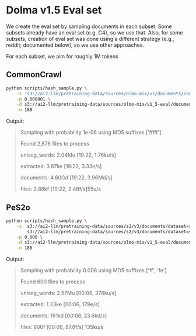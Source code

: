 # Dolma v1.5 Eval set

We create the eval set by sampling documents in each subset. Some subsets already have an eval set (e.g. C4), so we use that. Also, for some subsets, creation of eval set was done using a different strategy (e.g., reddit; documented below), so we use other approaches.

For each subset, we aim for roughly 1M tokens


## CommonCrawl

```bash
python scripts/hash_sample.py \
    -s 's3://ai2-llm/pretraining-data/sources/olmo-mix/v1/documents/common-crawl/cc_en_head/*.gz' 's3://ai2-llm/pretraining-data/sources/olmo-mix/v1/documents/common-crawl/cc_en_middle/*.gz' 's3://ai2-llm/pretraining-data/sources/olmo-mix/v1/documents/common-crawl/cc_en_tail/*.gz' \
    -p 0.000001 \
    -d s3://ai2-llm/pretraining-data/sources/olmo-mix/v1_5-eval/documents/common-crawl \
    -n 188

```

Output:
> Sampling with probability 1e-06 using MD5 suffixes ['fffff']
>
> Found 2,878 files to process
>
> uniseg_words: 2.04Mu [19:22, 1.76ku/s]
>
> extracted: 3.87ke [19:22, 3.33e/s]
>
> documents: 4.60Gd [19:22, 3.96Md/s]
>
> files: 2.88kf [19:22, 2.48f/s]55u/s


## PeS2o

```bash
python scripts/hash_sample.py \
    -s  s3://ai2-llm/pretraining-data/sources/s2/v3/documents/dataset=s2orc/split=valid/*/*.gz \
        s3://ai2-llm/pretraining-data/sources/s2/v3/documents/dataset=s2ag/split=valid/*/*.gz \
    -p 0.008 \
    -d s3://ai2-llm/pretraining-data/sources/olmo-mix/v1_5-eval/documents/pes2o \
    -n 188
```

Output:
> Sampling with probability 0.008 using MD5 suffixes ['ff', 'fe']
>
> Found 600 files to process
>
> uniseg_words: 2.57Mu [00:06, 376ku/s]
>
> extracted: 1.23ke [00:06, 179e/s]
>
> documents: 161kd [00:06, 23.6kd/s]
>
> files: 600f [00:06, 87.8f/s] 135ku/s
